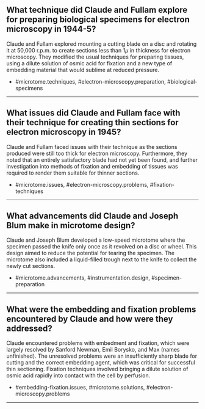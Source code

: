 ## What technique did Claude and Fullam explore for preparing biological specimens for electron microscopy in 1944-5?

Claude and Fullam explored mounting a cutting blade on a disc and rotating it at 50,000 r.p.m. to create sections less than $1 \mu$ in thickness for electron microscopy. They modified the usual techniques for preparing tissues, using a dilute solution of osmic acid for fixation and a new type of embedding material that would sublime at reduced pressure.

- #microtome.techniques, #electron-microscopy.preparation, #biological-specimens

---

## What issues did Claude and Fullam face with their technique for creating thin sections for electron microscopy in 1945?

Claude and Fullam faced issues with their technique as the sections produced were still too thick for electron microscopy. Furthermore, they noted that an entirely satisfactory blade had not yet been found, and further investigation into methods of fixation and embedding of tissues was required to render them suitable for thinner sections.

- #microtome.issues, #electron-microscopy.problems, #fixation-techniques

---

## What advancements did Claude and Joseph Blum make in microtome design?

Claude and Joseph Blum developed a low-speed microtome where the specimen passed the knife only once as it revolved on a disc or wheel. This design aimed to reduce the potential for tearing the specimen. The microtome also included a liquid-filled trough next to the knife to collect the newly cut sections.

- #microtome.advancements, #instrumentation.design, #specimen-preparation

---

## What were the embedding and fixation problems encountered by Claude and how were they addressed?

Claude encountered problems with embedment and fixation, which were largely resolved by Sanford Newman, Emil Borysko, and Max (names unfinished). The unresolved problems were an insufficiently sharp blade for cutting and the correct embedding agent, which was critical for successful thin sectioning. Fixation techniques involved bringing a dilute solution of osmic acid rapidly into contact with the cell by perfusion.

- #embedding-fixation.issues, #microtome.solutions, #electron-microscopy.problems

---

